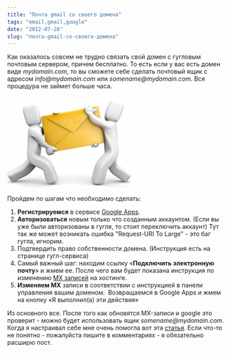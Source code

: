 ```yaml
---
title: "Почта gmail со своего домена"
tags: "email,gmail,google"
date: "2012-07-28"
slug: "почта-gmail-со-своего-домена"
---
```


Как оказалось совсем не трудно связать свой домен с гугловым почтовым сервером, причем бесплатно. То есть если у вас есть домен виде _mydomain.com_, то вы сможете себе сделать почтовый ящик с адресом _info@mydomain.com_ или _somename@mydomain.com_. Вся процедура не займет больше часа.

![](images/email-300x213.png "email")

Пройдем по шагам что необходимо сделать:

1. **Регистрируемся** в сервисе [Google Apps](https://www.google.com/a/cpanel/standard/new3?hl=ru "google apps").
2. **Авторизоваться** новым только что созданным аккаунтом. (Если вы уже были авторизованы в гугле, то стоит переключить аккаунт) Тут так же может возникать ошибка "Request-URI To Large" - это баг гугла, игнорим.
3. Подтвердить право собственности домена. (Инструкция есть на странице гугл-сервиса)
4. Самый важный шаг: находим ссылку «**Подключить электронную почту**» и жмем ее. После чего вам будет показана инструкция по изменению [MX записей](https://ru.wikipedia.org/wiki/%D0%97%D0%B0%D0%BF%D0%B8%D1%81%D1%8C_MX "MX запись") на хостинге.
5. **Изменяем MX** записи в соответствии с инструкцией в панели управления вашим доменом.  Возвращаемся в Google Apps и жмем на кнопку «Я выполнил(а) эти действия»

Из основного все. После того как обновятся MX-записи и google это проверит - можно будет использовать ящик _somename@mydomain.com_. Когда я настраивал себе мне очень помогла вот эта [статья](https://comphobby.ru/2011/01/07/kak-privyazat-pochtu-gmail-k-sobstvennomu-domenu/). Если что-то не понятно - пожалуйста пишите в комментариях - я обязательно расширю пост.
